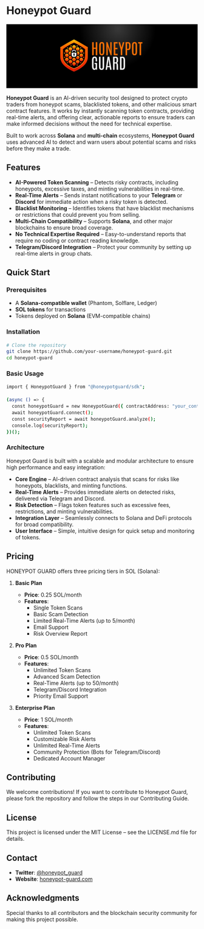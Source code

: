 # Honeypot Guard

![HoneyPot Guard Banner](https://github.com/Monopowilli/Honeypot-Guard/blob/main/Banner.png)

**Honeypot Guard** is an AI-driven security tool designed to protect crypto traders from honeypot scams, blacklisted tokens, and other malicious smart contract features. It works by instantly scanning token contracts, providing real-time alerts, and offering clear, actionable reports to ensure traders can make informed decisions without the need for technical expertise.

Built to work across **Solana** and **multi-chain** ecosystems, **Honeypot Guard** uses advanced AI to detect and warn users about potential scams and risks before they make a trade.

## Features

- **AI-Powered Token Scanning** – Detects risky contracts, including honeypots, excessive taxes, and minting vulnerabilities in real-time.
- **Real-Time Alerts** – Sends instant notifications to your **Telegram** or **Discord** for immediate action when a risky token is detected.
- **Blacklist Monitoring** – Identifies tokens that have blacklist mechanisms or restrictions that could prevent you from selling.
- **Multi-Chain Compatibility** – Supports **Solana**, and other major blockchains to ensure broad coverage.
- **No Technical Expertise Required** – Easy-to-understand reports that require no coding or contract reading knowledge.
- **Telegram/Discord Integration** – Protect your community by setting up real-time alerts in group chats.

## Quick Start

### Prerequisites

- A **Solana-compatible wallet** (Phantom, Solflare, Ledger)
- **SOL tokens** for transactions
- Tokens deployed on **Solana** (EVM-compatible chains)

### Installation

```bash
# Clone the repository
git clone https://github.com/your-username/honeypot-guard.git
cd honeypot-guard
```

### Basic Usage

```bash 
import { HoneypotGuard } from "@honeypotguard/sdk";

(async () => {
  const honeypotGuard = new HoneypotGuard({ contractAddress: "your_contract_address" });
  await honeypotGuard.connect();
  const securityReport = await honeypotGuard.analyze();
  console.log(securityReport);
})();

```

### Architecture
Honeypot Guard is built with a scalable and modular architecture to ensure high performance and easy integration:

- **Core Engine** – AI-driven contract analysis that scans for risks like honeypots, blacklists, and minting functions.
- **Real-Time Alerts** – Provides immediate alerts on detected risks, delivered via Telegram and Discord.
- **Risk Detection** – Flags token features such as excessive fees, restrictions, and minting vulnerabilities.
- **Integration Layer** – Seamlessly connects to Solana and DeFi protocols for broad compatibility.
- **User Interface** – Simple, intuitive design for quick setup and monitoring of tokens.

## Pricing

HONEYPOT GUARD offers three pricing tiers in SOL (Solana):

1. **Basic Plan**
   - **Price**: 0.25 SOL/month
   - **Features**:
     - Single Token Scans
     - Basic Scam Detection
     - Limited Real-Time Alerts (up to 5/month)
     - Email Support
     - Risk Overview Report

2. **Pro Plan**
   - **Price**: 0.5 SOL/month
   - **Features**:
     - Unlimited Token Scans
     - Advanced Scam Detection
     - Real-Time Alerts (up to 50/month)
     - Telegram/Discord Integration
     - Priority Email Support

3. **Enterprise Plan**
   - **Price**: 1 SOL/month
   - **Features**:
     - Unlimited Token Scans
     - Customizable Risk Alerts
     - Unlimited Real-Time Alerts
     - Community Protection (Bots for Telegram/Discord)
     - Dedicated Account Manager

## Contributing

We welcome contributions! If you want to contribute to Honeypot Guard, please fork the repository and follow the steps in our Contributing Guide.

## License

This project is licensed under the MIT License – see the LICENSE.md file for details.

## Contact

- **Twitter**: [@honeypot_guard](https://x.com/honeypot_guard)
- **Website**: [honeypot-guard.com](https://honeypot-guard.com) 

## Acknowledgments

Special thanks to all contributors and the blockchain security community for making this project possible.

